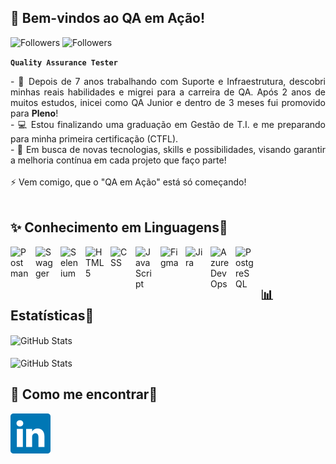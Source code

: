 ## 🚩 Bem-vindos ao QA em Ação! <br>

![Followers](https://custom-icon-badges.demolab.com/github/followers/paulorasjunior?logo=person-add&style=social&logoColor=black)
![Followers](https://custom-icon-badges.demolab.com/github/stars/paulorasjunior/custom-icon-badges?logo=star&style=flat)


**`Quality Assurance Tester`**

<p align="justify">
    - 🔎 Depois de 7 anos trabalhando com Suporte e Infraestrutura, descobri minhas reais habilidades e migrei para a carreira de QA. Após 2 anos de muitos estudos, inicei como QA Junior e dentro de 3 meses fui promovido para <strong>Pleno</strong>!<br/>
    - 💻 Estou finalizando uma graduação em Gestão de T.I. e me preparando para minha primeira certificação (CTFL).<br/>
    - 🧰 Em busca de novas tecnologias, skills e possibilidades, visando garantir a melhoria contínua em cada projeto que faço parte!<br/><br/>
    ⚡ Vem comigo, que o "QA em Ação" está só começando!<br/><br/>
</p>

## ✨ Conhecimento em Linguagens🔻

<img 
    align="left"
    alt="Postman"
    title="Postman"
    width="30px"
    style="padding-right: 10px;"
    src="https://cdn.jsdelivr.net/gh/devicons/devicon@latest/icons/postman/postman-original.svg" 
/>
<img 
    align="left"
    alt="Swagger"
    title="Swagger"
    width="30px"
    style="padding-right: 10px;"
    src="https://cdn.jsdelivr.net/gh/devicons/devicon@latest/icons/swagger/swagger-original.svg" 
/>
<img 
    align="left"
    alt="Selenium"
    title="Selenium"
    width="30px"
    style="padding-right: 10px;"
    src="https://cdn.jsdelivr.net/gh/devicons/devicon@latest/icons/selenium/selenium-original.svg" 
/>
<img
    align="left"
    alt="HTML5"
    title="HTML5"
    width="30px"
    style="padding-right: 10px;"
    src="https://cdn.jsdelivr.net/gh/devicons/devicon@latest/icons/html5/html5-original.svg" 
/>
<img
    align="left"
    alt="CSS"
    title="CSS"
    width="30px"
    style="padding-right: 10px;"
    src="https://cdn.jsdelivr.net/gh/devicons/devicon@latest/icons/css3/css3-original.svg" 
/>
<img
    align="left"
    alt="JavaScript"
    title="JavaScript"
    width="30px"
    style="padding-right: 10px;"
    src="https://cdn.jsdelivr.net/gh/devicons/devicon@latest/icons/javascript/javascript-original.svg" 
/>
<img
    align="left"
    alt="Figma"
    title="Figma"
    width="30px"
    style="padding-right: 10px;"
    src="https://cdn.jsdelivr.net/gh/devicons/devicon@latest/icons/figma/figma-original.svg" 
/>
<img 
    align="left"
    alt="Jira"
    title="Jira"
    width="30px"
    style="padding-right: 10px;"
    src="https://cdn.jsdelivr.net/gh/devicons/devicon@latest/icons/jira/jira-original.svg" 
/>
<img 
    align="left"
    alt="Azure DevOps"
    title="Azure DevOps"
    width="30px"
    style="padding-right: 10px;"
    src="https://cdn.jsdelivr.net/gh/devicons/devicon@latest/icons/azuredevops/azuredevops-original.svg" 
/>
<img 
    align="left"
    alt="PostgreSQL"
    title="PostgreSQL"
    width="30px"
    style="padding-right: 10px;"
    src="https://cdn.jsdelivr.net/gh/devicons/devicon@latest/icons/postgresql/postgresql-original.svg" 
/>
<br/>
<br/>

## 📊 Estatísticas🔻

<img 
    align="center" 
    alt="GitHub Stats" 
    height="150" 
    style="padding-right: 10px;" 
    src="https://github-readme-stats.vercel.app/api?username=paulorasjunior&show_icons=true&theme=dark" 
/><br/><br/>
<img 
    align="center" 
    alt="GitHub Stats" 
    height="300" 
    src="https://github-readme-stats.vercel.app/api/top-langs/?username=paulorasjunior&theme=dark&layout=compact&custom_title=Tecnologias&langs_count=9" 
/>
<br/>

## 🔗 Como me encontrar🔻

<p>
    <a href="https://www.linkedin.com/in/paulorasjunior/">
        <img align="left" alt="LinkedIn" title="LinkedIn" style="padding-right: 10px;" src="https://raw.githubusercontent.com/CLorant/readme-social-icons/main/large/colored/linkedin.svg" /></a>
</p>

